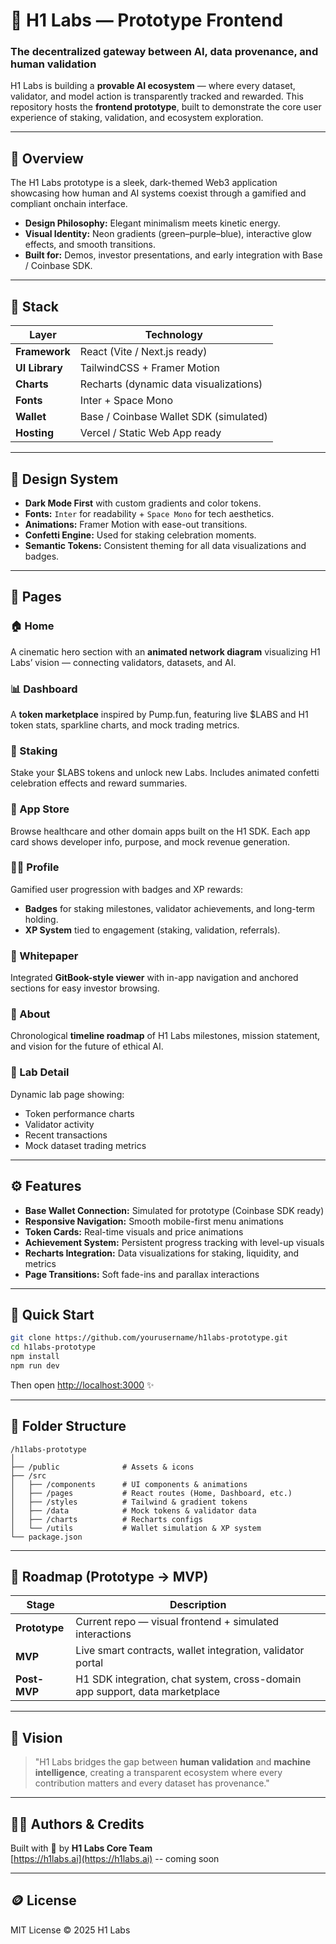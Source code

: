 # 🧬 H1 Labs — Prototype Frontend

### The decentralized gateway between **AI**, **data provenance**, and **human validation**

H1 Labs is building a **provable AI ecosystem** — where every dataset, validator, and model action is transparently tracked and rewarded. This repository hosts the **frontend prototype**, built to demonstrate the core user experience of staking, validation, and ecosystem exploration.

---

## 🌌 Overview
The H1 Labs prototype is a sleek, dark-themed Web3 application showcasing how human and AI systems coexist through a gamified and compliant onchain interface.

- **Design Philosophy:** Elegant minimalism meets kinetic energy.
- **Visual Identity:** Neon gradients (green–purple–blue), interactive glow effects, and smooth transitions.
- **Built for:** Demos, investor presentations, and early integration with Base / Coinbase SDK.

---

## 🧱 Stack
| Layer | Technology |
|--------|-------------|
| **Framework** | React (Vite / Next.js ready) |
| **UI Library** | TailwindCSS + Framer Motion |
| **Charts** | Recharts (dynamic data visualizations) |
| **Fonts** | Inter + Space Mono |
| **Wallet** | Base / Coinbase Wallet SDK (simulated) |
| **Hosting** | Vercel / Static Web App ready |

---

## 🎨 Design System
- **Dark Mode First** with custom gradients and color tokens.
- **Fonts:** `Inter` for readability + `Space Mono` for tech aesthetics.
- **Animations:** Framer Motion with ease-out transitions.
- **Confetti Engine:** Used for staking celebration moments.
- **Semantic Tokens:** Consistent theming for all data visualizations and badges.

---

## 🧭 Pages
### 🏠 Home
A cinematic hero section with an **animated network diagram** visualizing H1 Labs’ vision — connecting validators, datasets, and AI.

### 📊 Dashboard
A **token marketplace** inspired by Pump.fun, featuring live $LABS and H1 token stats, sparkline charts, and mock trading metrics.

### 💎 Staking
Stake your $LABS tokens and unlock new Labs. Includes animated confetti celebration effects and reward summaries.

### 🧩 App Store
Browse healthcare and other domain apps built on the H1 SDK. Each app card shows developer info, purpose, and mock revenue generation.

### 🧑‍🚀 Profile
Gamified user progression with badges and XP rewards:
- **Badges** for staking milestones, validator achievements, and long-term holding.
- **XP System** tied to engagement (staking, validation, referrals).

### 📜 Whitepaper
Integrated **GitBook-style viewer** with in-app navigation and anchored sections for easy investor browsing.

### 🧭 About
Chronological **timeline roadmap** of H1 Labs milestones, mission statement, and vision for the future of ethical AI.

### 🧪 Lab Detail
Dynamic lab page showing:
- Token performance charts
- Validator activity
- Recent transactions
- Mock dataset trading metrics

---

## ⚙️ Features
- **Base Wallet Connection:** Simulated for prototype (Coinbase SDK ready)
- **Responsive Navigation:** Smooth mobile-first menu animations
- **Token Cards:** Real-time visuals and price animations
- **Achievement System:** Persistent progress tracking with level-up visuals
- **Recharts Integration:** Data visualizations for staking, liquidity, and metrics
- **Page Transitions:** Soft fade-ins and parallax interactions

---

## 🚀 Quick Start
```bash
git clone https://github.com/yourusername/h1labs-prototype.git
cd h1labs-prototype
npm install
npm run dev
```
Then open [http://localhost:3000](http://localhost:3000) ✨

---

## 🧩 Folder Structure
```
/h1labs-prototype
│
├── /public              # Assets & icons
├── /src
│   ├── /components      # UI components & animations
│   ├── /pages           # React routes (Home, Dashboard, etc.)
│   ├── /styles          # Tailwind & gradient tokens
│   ├── /data            # Mock tokens & validator data
│   ├── /charts          # Recharts configs
│   └── /utils           # Wallet simulation & XP system
└── package.json
```

---

## 🧠 Roadmap (Prototype → MVP)
| Stage | Description |
|--------|-------------|
| **Prototype** | Current repo — visual frontend + simulated interactions |
| **MVP** | Live smart contracts, wallet integration, validator portal |
| **Post-MVP** | H1 SDK integration, chat system, cross-domain app support, data marketplace |

---

## 🧬 Vision
> "H1 Labs bridges the gap between **human validation** and **machine intelligence**, creating a transparent ecosystem where every contribution matters and every dataset has provenance."

---

## 🧑‍💻 Authors & Credits
Built with 💜 by **H1 Labs Core Team**  
[https://h1labs.ai](https://h1labs.ai)  -- coming soon

---

## 🪙 License
MIT License © 2025 H1 Labs

